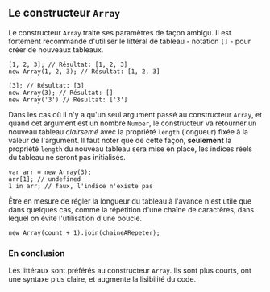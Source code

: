 ## Le constructeur `Array`

Le constructeur `Array` traite ses paramètres de façon ambigu.
Il est fortement recommandé d'utiliser le littéral de tableau  - notation `[]` - pour créer de nouveaux tableaux.

    [1, 2, 3]; // Résultat: [1, 2, 3]
    new Array(1, 2, 3); // Résultat: [1, 2, 3]
    
    [3]; // Résultat: [3]
    new Array(3); // Résultat: []
    new Array('3') // Résultat: ['3']

Dans les cas où il n'y a qu'un seul argument passé au constructeur `Array`, et quand cet argument est un nombre `Number`, le constructeur va retourner un nouveau tableau *clairsemé* avec la propriété `length` (longueur) fixée à la valeur de l'argument.
Il faut noter que de cette façon, **seulement** la propriété `length` du nouveau tableau sera mise en place, les indices réels du tableau ne seront pas initialisés.

    var arr = new Array(3);
    arr[1]; // undefined
    1 in arr; // faux, l'indice n'existe pas

Être en mesure de régler la longueur du tableau à l'avance n'est utile que dans quelques cas, comme la répétition d'une chaîne de caractères, dans lequel on évite l'utilisation d'une boucle.

    new Array(count + 1).join(chaineARepeter);

### En conclusion

Les littéraux sont préférés au constructeur `Array`. Ils sont plus courts, ont une syntaxe plus claire, et augmente la lisibilité du code.

